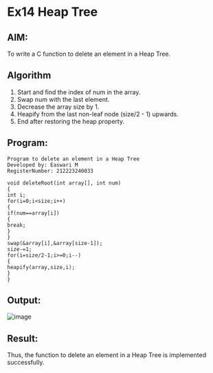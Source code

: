 # Ex14 Heap Tree

## AIM:
To write a C function to delete an element in a Heap Tree.

## Algorithm
1. Start and find the index of num in the array.
2. Swap num with the last element.
3. Decrease the array size by 1.
4. Heapify from the last non-leaf node (size/2 - 1) upwards.
5. End after restoring the heap property.  

## Program:
```
Program to delete an element in a Heap Tree
Developed by: Easwari M
RegisterNumber: 212223240033

void deleteRoot(int array[], int num)
{
int i;
for(i=0;i<size;i++)
{
if(num==array[i])
{
break;
}
}
swap(&array[i],&array[size-1]);
size-=1;
for(i=size/2-1;i>=0;i--)
{
heapify(array,size,i);
}
}
```

## Output:
![image](https://github.com/user-attachments/assets/99485166-8457-4768-8cff-b99f490c6050)


## Result:
Thus, the function to delete an element in a Heap Tree is implemented successfully.
